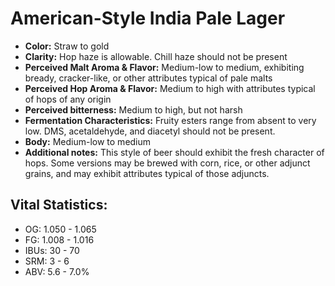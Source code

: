 # American-Style India Pale Lager

- **Color:** Straw to gold
- **Clarity:** Hop haze is allowable. Chill haze should not be present
- **Perceived Malt Aroma & Flavor:** Medium-low to medium, exhibiting bready, cracker-like, or other attributes typical of pale malts
- **Perceived Hop Aroma & Flavor:** Medium to high with attributes typical of hops of any origin
- **Perceived bitterness:** Medium to high, but not harsh
- **Fermentation Characteristics:** Fruity esters range from absent to very low. DMS, acetaldehyde, and diacetyl should not be present.
- **Body:** Medium-low to medium
- **Additional notes:** This style of beer should exhibit the fresh character of hops. Some versions may be brewed with corn, rice, or other adjunct grains, and may exhibit attributes typical of those adjuncts.

## Vital Statistics:

- OG: 1.050 - 1.065
- FG: 1.008 - 1.016
- IBUs: 30 - 70
- SRM: 3 - 6
- ABV: 5.6 - 7.0%
